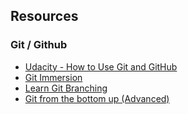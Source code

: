 ## Resources

### Git / Github

* [Udacity - How to Use Git and GitHub](https://www.udacity.com/course/how-to-use-git-and-github--ud775)
* [Git Immersion](http://gitimmersion.com/)
* [Learn Git Branching](http://learngitbranching.js.org/)
* [Git from the bottom up (Advanced)](http://ftp.newartisans.com/pub/git.from.bottom.up.pdf)
